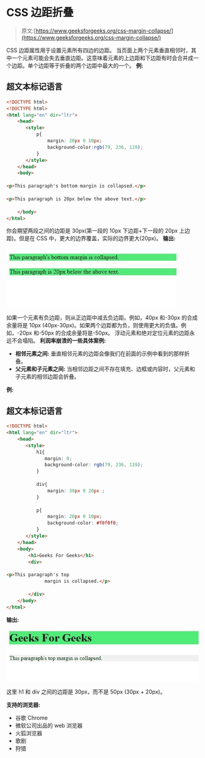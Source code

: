 # CSS 边距折叠

> 原文:[https://www.geeksforgeeks.org/css-margin-collapse/](https://www.geeksforgeeks.org/css-margin-collapse/)

CSS 边距属性用于设置元素所有四边的边距。
当页面上两个元素垂直相邻时，其中一个元素可能会失去垂直边距。这意味着元素的上边距和下边距有时会合并成一个边距。单个边距等于折叠的两个边距中最大的一个。
**例:**

## 超文本标记语言

```html
<!DOCTYPE html>
<!DOCTYPE html>
<html lang="en" dir="ltr">
    <head>
       <style>
           p{
               margin: 20px 0 10px;
               background-color:rgb(79, 236, 119);
           }
       </style>
    </head>
    <body>

<p>This paragraph's bottom margin is collapsed.</p>

<p>This paragraph is 20px below the above text.</p>

    </body>
</html>
```

你会期望两段之间的边距是 30px(第一段的 10px 下边距+下一段的 20px 上边距)。但是在 CSS 中，更大的边界覆盖，实际的边界更大(20px)。
**输出:**

![](img/74fc60533aec5df04391989d4d738db3.png)

如果一个元素有负边距，则从正边距中减去负边距。例如，40px 和-30px 的合成余量将是 10px (40px-30px)。如果两个边距都为负，则使用更大的负值。例如，-20px 和-50px 的合成余量将是-50px。
浮动元素和绝对定位元素的边距永远不会塌陷。
**利润率崩溃的一些具体案例:**

*   **相邻元素之间:**
    垂直相邻元素的边距会像我们在前面的示例中看到的那样折叠。
*   **父元素和子元素之间:**
    当相邻边距之间不存在填充、边框或内容时，父元素和子元素的相邻边距会折叠。

**例:**

## 超文本标记语言

```html
<!DOCTYPE html>
<html lang="en" dir="ltr">
    <head>
       <style>
           h1{
              margin: 0;
              background-color: rgb(79, 236, 119);
           }

           div{
               margin: 30px 0 20px ;
           }

           p{
               margin: 20px 0 10px;
               background-color: #f0f0f0;
           }
       </style>
    </head>
    <body>
        <h1>Geeks For Geeks</h1>
        <div>

<p>This paragraph's top
              margin is collapsed.</p>

        </div>
    </body>
</html>
```

**输出:**

![](img/e348fd7a77b7aee3b88a5db80dcbc70b.png)

这里 h1 和 div 之间的边距是 30px，而不是 50px (30px + 20px)。

**支持的浏览器:**

*   谷歌 Chrome
*   微软公司出品的 web 浏览器
*   火狐浏览器
*   歌剧
*   狩猎